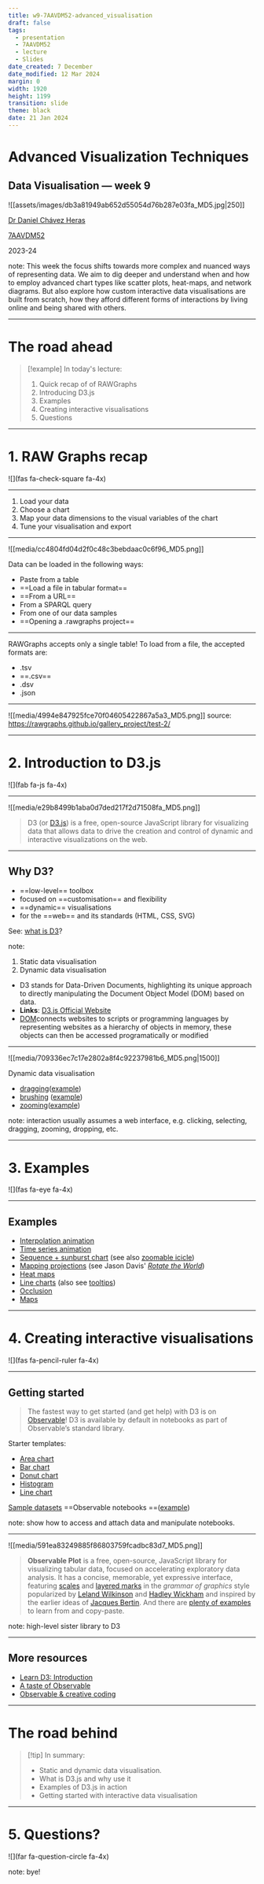 ```yaml
---
title: w9-7AAVDM52-advanced_visualisation
draft: false
tags:
  - presentation
  - 7AAVDM52
  - lecture
  - Slides
date_created: 7 December
date_modified: 12 Mar 2024
margin: 0
width: 1920
height: 1199
transition: slide
theme: black
date: 21 Jan 2024
---
```




# Advanced Visualization Techniques
## Data Visualisation ― week 9

![[assets/images/db3a81949ab652d55054d76b287e03fa_MD5.jpg|250]]

[Dr Daniel Chávez Heras](https://movingpixel.net/)

[7AAVDM52](https://keats.kcl.ac.uk/course/view.php?id=108839)

2023-24

note:
This week the focus shifts towards more complex and nuanced ways of representing data. We aim to dig deeper and understand when and how to employ advanced chart types like scatter plots, heat-maps, and network diagrams. But also explore how custom interactive data visualisations are built from scratch, how they afford different forms of interactions by living online and being shared with others.

---
<!-- slide bg="#2b1804" -->
# The road ahead

> [!example] In today's lecture:  
> 1. Quick recap of of RAWGraphs
> 2. Introducing D3.js
> 3. Examples
> 4. Creating interactive visualisations
> 5. Questions


---
<!-- slide bg="#304f5e" -->

# 1. RAW Graphs recap

![](fas fa-check-square fa-4x)

---


1. Load your data
2. Choose a chart
3. Map your data dimensions to the visual variables of the chart
4. Tune your visualisation and export


---

![[media/cc4804fd04d2f0c48c3bebdaac0c6f96_MD5.png]]

Data can be loaded in the following ways:

- Paste from a table
- ==Load a file in tabular format==
- ==From a URL==
- From a SPARQL query
- From one of our data samples
- ==Opening a .rawgraphs project==

---
RAWGraphs accepts only a single table!
To load from a file, the accepted formats are:

- .tsv
- ==.csv==
- .dsv
- .json

---

![[media/4994e847925fce70f04605422867a5a3_MD5.png]]
source: https://rawgraphs.github.io/gallery_project/test-2/

---

<!-- slide bg="#304f5e" -->

# 2. Introduction to D3.js

![](fab fa-js fa-4x)

---

![[media/e29b8499b1aba0d7ded217f2d71508fa_MD5.png]]

>D3 (or [D3.js](https://d3js.org/)) is a free, open-source JavaScript library for visualizing data that allows data to drive the creation and control of dynamic and interactive visualizations on the web.

---
## Why D3?

- ==low-level== toolbox
- focused on ==customisation== and flexibility
- ==dynamic== visualisations
- for the ==web== and its standards (HTML, CSS, SVG)

See: [what is D3](https://d3js.org/what-is-d3)?

note:
1. Static data visualisation
2. Dynamic data visualisation

- D3 stands for Data-Driven Documents, highlighting its unique approach to directly manipulating the Document Object Model (DOM) based on data.
- **Links**: [D3.js Official Website](https://d3js.org/)
- [DOM](https://developer.mozilla.org/en-US/docs/Web/API/Document_Object_Model)connects websites to scripts or programming languages by representing websites as a hierarchy of objects in memory, these objects can then be accessed programatically or modified

---
![[media/709336ec7c17e2802a8f4c92237981b6_MD5.png|1500]]

Dynamic data visualisation
- [dragging](https://d3js.org/d3-drag)([example](https://observablehq.com/@d3/drag-collisions))
- [brushing](https://d3js.org/d3-brush) ([example](https://observablehq.com/@d3/brush-snapping-transitions))
- [zooming](https://d3js.org/d3-zoom)([example](https://observablehq.com/@d3/drag-zoom))

note:
interaction usually assumes a web interface, e.g. clicking, selecting, dragging, zooming, dropping, etc.

---
<!-- slide bg="#304f5e" -->

# 3. Examples

![](fas fa-eye fa-4x)


---

## Examples

- [Interpolation animation](https://observablehq.com/@d3/streamgraph-transitions?intent=fork)
- [Time series animation](https://observablehq.com/@mbostock/the-wealth-health-of-nations)
- [Sequence + sunburst chart](https://observablehq.com/@kerryrodden/sequences-sunburst) (see also [zoomable icicle](https://observablehq.com/@d3/zoomable-icicle?intent=fork))
- [Mapping projections](https://observablehq.com/@d3/versor-dragging?intent=fork) (see Jason Davis' _[Rotate the World](https://www.jasondavies.com/maps/rotate/)_)
- [Heat maps](https://observablehq.com/@mbostock/electric-usage-2019)
- [Line charts](https://observablehq.com/@d3/multi-line-chart/2?intent=fork) (also see [tooltips](https://observablehq.com/@d3/line-with-tooltip/2?intent=fork))
- [Occlusion](https://observablehq.com/@d3/occlusion)
- [Maps](https://observablehq.com/@d3/star-map?intent=fork)

---


<!-- slide bg="#304f5e" -->

# 4. Creating interactive visualisations

![](fas fa-pencil-ruler fa-4x)


---

## Getting started

>The fastest way to get started (and get help) with D3 is on [Observable](https://observablehq.com)! D3 is available by default in notebooks as part of Observable’s standard library.

Starter templates:
- [Area chart](https://observablehq.com/@d3/area-chart/2?intent=fork)
- [Bar chart](https://observablehq.com/@d3/bar-chart/2?intent=fork)
- [Donut chart](https://observablehq.com/@d3/donut-chart/2?intent=fork)
- [Histogram](https://observablehq.com/@d3/histogram/2?intent=fork)
- [Line chart](https://observablehq.com/@d3/line-chart/2?intent=fork)

[Sample datasets](https://observablehq.com/@observablehq/sample-datasets)
==Observable notebooks ==([example](https://observablehq.com/@d3/zoomable-icicle))

note:
show how to access and attach data and manipulate notebooks.

---


![[media/591ea83249885f86803759fcadbc83d7_MD5.png]]

>**Observable Plot** is a free, open-source, JavaScript library for visualizing tabular data, focused on accelerating exploratory data analysis. It has a concise, memorable, yet expressive interface, featuring [scales](https://observablehq.com/plot/features/scales) and [layered marks](https://observablehq.com/plot/features/marks) in the _grammar of graphics_ style popularized by [Leland Wilkinson](https://en.wikipedia.org/wiki/Leland_Wilkinson) and [Hadley Wickham](https://en.wikipedia.org/wiki/Hadley_Wickham) and inspired by the earlier ideas of [Jacques Bertin](https://en.wikipedia.org/wiki/Jacques_Bertin). And there are [plenty of examples](https://observablehq.com/@observablehq/plot-gallery) to learn from and copy-paste.

note:
high-level sister library to D3


---
## More resources

- [Learn D3: Introduction](https://observablehq.com/@d3/learn-d3)
- [A taste of Observable](https://observablehq.com/@observablehq/a-taste-of-observable)
- [Observable & creative coding](https://observablehq.com/@makio135/creative-coding)

---

<!-- slide bg="#2b1804" -->
# The road behind

> [!tip] In summary:
> - Static and dynamic data visualisation.
> - What is D3.js and why use it
> - Examples of D3.js in action
> - Getting started with interactive data visualisation


---

# 5. Questions?
![](far fa-question-circle fa-4x)

note:
bye!




